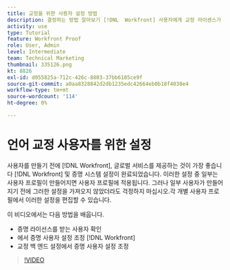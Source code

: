 ```yaml
---
title: 교정을 위한 사용자 설정 방법
description: 결정하는 방법 알아보기 [!DNL  Workfront] 사용자에게 교정 라이센스가 부여되고 두 가지 모두에서 사용자 설정을 조정합니다 [!DNL Workfront] 및 백엔드 설정을 지정합니다.
activity: use
type: Tutorial
feature: Workfront Proof
role: User, Admin
level: Intermediate
team: Technical Marketing
thumbnail: 335126.png
kt: 8826
exl-id: d055825a-712c-426c-8803-37bb6105ce9f
source-git-commit: a0aa8328842d2db1235edc42664eb0b18f4038e4
workflow-type: tm+mt
source-wordcount: '114'
ht-degree: 0%

---
```


# 언어 교정 사용자를 위한 설정

사용자를 만들기 전에 [!DNL  Workfront], 글로벌 서비스를 제공하는 것이 가장 좋습니다 [!DNL Workfront] 및 증명 시스템 설정이 완료되었습니다. 이러한 설정 중 일부는 사용자 프로필이 만들어지면 사용자 프로필에 적용됩니다. 그러나 일부 사용자가 만들어지기 전에 그러한 설정을 가져오지 않았더라도 걱정하지 마십시오.각 개별 사용자 프로필에서 이러한 설정을 편집할 수 있습니다.


이 비디오에서는 다음 방법을 배웁니다.

* 증명 라이선스를 받는 사용자 확인
* 에서 증명 사용자 설정 조정 [!DNL  Workfront]
* 교정 백 엔드 설정에서 증명 사용자 설정 조정

>[!VIDEO](https://video.tv.adobe.com/v/335126/?quality=12)

<!--
Lean More URLs
-->
